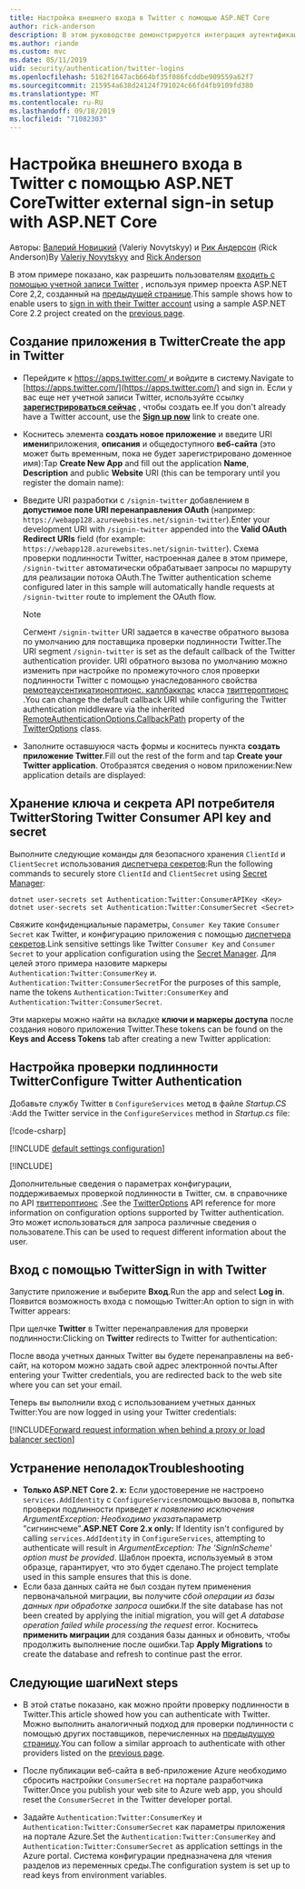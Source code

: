 ```yaml
---
title: Настройка внешнего входа в Twitter с помощью ASP.NET Core
author: rick-anderson
description: В этом руководстве демонстрируется интеграция аутентификации пользователя учетной записи Twitter с существующим ASP.NET Core приложением.
ms.author: riande
ms.custom: mvc
ms.date: 05/11/2019
uid: security/authentication/twitter-logins
ms.openlocfilehash: 5182f1647acb664bf35f086fcddbe909559a62f7
ms.sourcegitcommit: 215954a638d24124f791024c66fd4fb9109fd380
ms.translationtype: MT
ms.contentlocale: ru-RU
ms.lasthandoff: 09/18/2019
ms.locfileid: "71082303"
---
```

# <a name="twitter-external-sign-in-setup-with-aspnet-core"></a><span data-ttu-id="13eb4-103">Настройка внешнего входа в Twitter с помощью ASP.NET Core</span><span class="sxs-lookup"><span data-stu-id="13eb4-103">Twitter external sign-in setup with ASP.NET Core</span></span>

<span data-ttu-id="13eb4-104">Авторы: [Валерий Новицкий](https://github.com/01binary) (Valeriy Novytskyy) и [Рик Андерсон](https://twitter.com/RickAndMSFT) (Rick Anderson)</span><span class="sxs-lookup"><span data-stu-id="13eb4-104">By [Valeriy Novytskyy](https://github.com/01binary) and [Rick Anderson](https://twitter.com/RickAndMSFT)</span></span>

<span data-ttu-id="13eb4-105">В этом примере показано, как разрешить пользователям [входить с помощью учетной записи Twitter](https://dev.twitter.com/web/sign-in/desktop-browser) , используя пример проекта ASP.NET Core 2,2, созданный на [предыдущей странице](xref:security/authentication/social/index).</span><span class="sxs-lookup"><span data-stu-id="13eb4-105">This sample shows how to enable users to [sign in with their Twitter account](https://dev.twitter.com/web/sign-in/desktop-browser) using a sample ASP.NET Core 2.2 project created on the [previous page](xref:security/authentication/social/index).</span></span>

## <a name="create-the-app-in-twitter"></a><span data-ttu-id="13eb4-106">Создание приложения в Twitter</span><span class="sxs-lookup"><span data-stu-id="13eb4-106">Create the app in Twitter</span></span>

* <span data-ttu-id="13eb4-107">Перейдите к [ https://apps.twitter.com/ ](https://apps.twitter.com/) и войдите в систему.</span><span class="sxs-lookup"><span data-stu-id="13eb4-107">Navigate to [https://apps.twitter.com/](https://apps.twitter.com/) and sign in.</span></span> <span data-ttu-id="13eb4-108">Если у вас еще нет учетной записи Twitter, используйте ссылку **[зарегистрироваться сейчас](https://twitter.com/signup)** , чтобы создать ее.</span><span class="sxs-lookup"><span data-stu-id="13eb4-108">If you don't already have a Twitter account, use the **[Sign up now](https://twitter.com/signup)** link to create one.</span></span>

* <span data-ttu-id="13eb4-109">Коснитесь элемента **создать новое приложение** и введите URI **имени**приложения, **описания** и общедоступного **веб-сайта** (это может быть временным, пока не будет зарегистрировано доменное имя):</span><span class="sxs-lookup"><span data-stu-id="13eb4-109">Tap **Create New App** and fill out the application **Name**, **Description** and public **Website** URI (this can be temporary until you register the domain name):</span></span>

* <span data-ttu-id="13eb4-110">Введите URI разработки с `/signin-twitter` добавлением в **допустимое поле URI перенаправления OAuth** (например: `https://webapp128.azurewebsites.net/signin-twitter`).</span><span class="sxs-lookup"><span data-stu-id="13eb4-110">Enter your development URI with `/signin-twitter` appended into the **Valid OAuth Redirect URIs** field (for example: `https://webapp128.azurewebsites.net/signin-twitter`).</span></span> <span data-ttu-id="13eb4-111">Схема проверки подлинности Twitter, настроенная далее в этом примере, `/signin-twitter` автоматически обрабатывает запросы по маршруту для реализации потока OAuth.</span><span class="sxs-lookup"><span data-stu-id="13eb4-111">The Twitter authentication scheme configured later in this sample will automatically handle requests at `/signin-twitter` route to implement the OAuth flow.</span></span>

  > [!NOTE]
  > <span data-ttu-id="13eb4-112">Сегмент `/signin-twitter` URI задается в качестве обратного вызова по умолчанию для поставщика проверки подлинности Twitter.</span><span class="sxs-lookup"><span data-stu-id="13eb4-112">The URI segment `/signin-twitter` is set as the default callback of the Twitter authentication provider.</span></span> <span data-ttu-id="13eb4-113">URI обратного вызова по умолчанию можно изменить при настройке по промежуточного слоя проверки подлинности Twitter с помощью унаследованного свойства [ремотеаусентикатионоптионс. каллбаккпас](/dotnet/api/microsoft.aspnetcore.authentication.remoteauthenticationoptions.callbackpath) класса [твиттероптионс](/dotnet/api/microsoft.aspnetcore.authentication.twitter.twitteroptions) .</span><span class="sxs-lookup"><span data-stu-id="13eb4-113">You can change the default callback URI while configuring the Twitter authentication middleware via the inherited [RemoteAuthenticationOptions.CallbackPath](/dotnet/api/microsoft.aspnetcore.authentication.remoteauthenticationoptions.callbackpath) property of the [TwitterOptions](/dotnet/api/microsoft.aspnetcore.authentication.twitter.twitteroptions) class.</span></span>

* <span data-ttu-id="13eb4-114">Заполните оставшуюся часть формы и коснитесь пункта **создать приложение Twitter**.</span><span class="sxs-lookup"><span data-stu-id="13eb4-114">Fill out the rest of the form and tap **Create your Twitter application**.</span></span> <span data-ttu-id="13eb4-115">Отобразятся сведения о новом приложении:</span><span class="sxs-lookup"><span data-stu-id="13eb4-115">New application details are displayed:</span></span>

## <a name="storing-twitter-consumer-api-key-and-secret"></a><span data-ttu-id="13eb4-116">Хранение ключа и секрета API потребителя Twitter</span><span class="sxs-lookup"><span data-stu-id="13eb4-116">Storing Twitter Consumer API key and secret</span></span>

<span data-ttu-id="13eb4-117">Выполните следующие команды для безопасного хранения `ClientId` и `ClientSecret` использования [диспетчера секретов](xref:security/app-secrets):</span><span class="sxs-lookup"><span data-stu-id="13eb4-117">Run the following commands to securely store `ClientId` and `ClientSecret` using [Secret Manager](xref:security/app-secrets):</span></span>

```dotnetcli
dotnet user-secrets set Authentication:Twitter:ConsumerAPIKey <Key>
dotnet user-secrets set Authentication:Twitter:ConsumerSecret <Secret>
```

<span data-ttu-id="13eb4-118">Свяжите конфиденциальные параметры, `Consumer Key` такие `Consumer Secret` как Twitter, и конфигурацию приложения с помощью [диспетчера секретов](xref:security/app-secrets).</span><span class="sxs-lookup"><span data-stu-id="13eb4-118">Link sensitive settings like Twitter `Consumer Key` and `Consumer Secret` to your application configuration using the [Secret Manager](xref:security/app-secrets).</span></span> <span data-ttu-id="13eb4-119">Для целей этого примера назовите маркеры `Authentication:Twitter:ConsumerKey` и. `Authentication:Twitter:ConsumerSecret`</span><span class="sxs-lookup"><span data-stu-id="13eb4-119">For the purposes of this sample, name the tokens `Authentication:Twitter:ConsumerKey` and `Authentication:Twitter:ConsumerSecret`.</span></span>

<span data-ttu-id="13eb4-120">Эти маркеры можно найти на вкладке **ключи и маркеры доступа** после создания нового приложения Twitter.</span><span class="sxs-lookup"><span data-stu-id="13eb4-120">These tokens can be found on the **Keys and Access Tokens** tab after creating a new Twitter application:</span></span>

## <a name="configure-twitter-authentication"></a><span data-ttu-id="13eb4-121">Настройка проверки подлинности Twitter</span><span class="sxs-lookup"><span data-stu-id="13eb4-121">Configure Twitter Authentication</span></span>

<span data-ttu-id="13eb4-122">Добавьте службу Twitter в `ConfigureServices` метод в файле *Startup.CS* :</span><span class="sxs-lookup"><span data-stu-id="13eb4-122">Add the Twitter service in the `ConfigureServices` method in *Startup.cs* file:</span></span>

[!code-csharp[](~/security/authentication/social/social-code/StartupTwitter.cs?name=snippet&highlight=10-14)]

[!INCLUDE [default settings configuration](includes/default-settings.md)]

[!INCLUDE[](includes/chain-auth-providers.md)]

<span data-ttu-id="13eb4-123">Дополнительные сведения о параметрах конфигурации, поддерживаемых проверкой подлинности в Twitter, см. в справочнике по API [твиттероптионс](/dotnet/api/microsoft.aspnetcore.builder.twitteroptions) .</span><span class="sxs-lookup"><span data-stu-id="13eb4-123">See the [TwitterOptions](/dotnet/api/microsoft.aspnetcore.builder.twitteroptions) API reference for more information on configuration options supported by Twitter authentication.</span></span> <span data-ttu-id="13eb4-124">Это может использоваться для запроса различные сведения о пользователе.</span><span class="sxs-lookup"><span data-stu-id="13eb4-124">This can be used to request different information about the user.</span></span>

## <a name="sign-in-with-twitter"></a><span data-ttu-id="13eb4-125">Вход с помощью Twitter</span><span class="sxs-lookup"><span data-stu-id="13eb4-125">Sign in with Twitter</span></span>

<span data-ttu-id="13eb4-126">Запустите приложение и выберите **Вход**.</span><span class="sxs-lookup"><span data-stu-id="13eb4-126">Run the app and select **Log in**.</span></span> <span data-ttu-id="13eb4-127">Появится возможность входа с помощью Twitter:</span><span class="sxs-lookup"><span data-stu-id="13eb4-127">An option to sign in with Twitter appears:</span></span>

<span data-ttu-id="13eb4-128">При щелчке **Twitter** в Twitter перенаправления для проверки подлинности:</span><span class="sxs-lookup"><span data-stu-id="13eb4-128">Clicking on **Twitter** redirects to Twitter for authentication:</span></span>

<span data-ttu-id="13eb4-129">После ввода учетных данных Twitter вы будете перенаправлены на веб-сайт, на котором можно задать свой адрес электронной почты.</span><span class="sxs-lookup"><span data-stu-id="13eb4-129">After entering your Twitter credentials, you are redirected back to the web site where you can set your email.</span></span>

<span data-ttu-id="13eb4-130">Теперь вы выполнили вход с использованием учетных данных Twitter:</span><span class="sxs-lookup"><span data-stu-id="13eb4-130">You are now logged in using your Twitter credentials:</span></span>

[!INCLUDE[Forward request information when behind a proxy or load balancer section](includes/forwarded-headers-middleware.md)]

## <a name="troubleshooting"></a><span data-ttu-id="13eb4-131">Устранение неполадок</span><span class="sxs-lookup"><span data-stu-id="13eb4-131">Troubleshooting</span></span>

* <span data-ttu-id="13eb4-132">**Только ASP.NET Core 2. x:** Если удостоверение не настроено `services.AddIdentity` с `ConfigureServices`помощью вызова в, попытка проверки подлинности приведет *к появлению исключения ArgumentException: Необходимо указать*параметр "сигнинсчеме".</span><span class="sxs-lookup"><span data-stu-id="13eb4-132">**ASP.NET Core 2.x only:** If Identity isn't configured by calling `services.AddIdentity` in `ConfigureServices`, attempting to authenticate will result in *ArgumentException: The 'SignInScheme' option must be provided*.</span></span> <span data-ttu-id="13eb4-133">Шаблон проекта, используемый в этом образце, гарантирует, что это будет сделано.</span><span class="sxs-lookup"><span data-stu-id="13eb4-133">The project template used in this sample ensures that this is done.</span></span>
* <span data-ttu-id="13eb4-134">Если база данных сайта не был создан путем применения первоначальной миграции, вы получите *сбой операции из базы данных при обработке запроса* ошибки.</span><span class="sxs-lookup"><span data-stu-id="13eb4-134">If the site database has not been created by applying the initial migration, you will get *A database operation failed while processing the request* error.</span></span> <span data-ttu-id="13eb4-135">Коснитесь **применить миграции** для создания базы данных и обновить, чтобы продолжить выполнение после ошибки.</span><span class="sxs-lookup"><span data-stu-id="13eb4-135">Tap **Apply Migrations** to create the database and refresh to continue past the error.</span></span>

## <a name="next-steps"></a><span data-ttu-id="13eb4-136">Следующие шаги</span><span class="sxs-lookup"><span data-stu-id="13eb4-136">Next steps</span></span>

* <span data-ttu-id="13eb4-137">В этой статье показано, как можно пройти проверку подлинности в Twitter.</span><span class="sxs-lookup"><span data-stu-id="13eb4-137">This article showed how you can authenticate with Twitter.</span></span> <span data-ttu-id="13eb4-138">Можно выполнить аналогичный подход для проверки подлинности с помощью других поставщиков, перечисленных на [предыдущую страницу](xref:security/authentication/social/index).</span><span class="sxs-lookup"><span data-stu-id="13eb4-138">You can follow a similar approach to authenticate with other providers listed on the [previous page](xref:security/authentication/social/index).</span></span>

* <span data-ttu-id="13eb4-139">После публикации веб-сайта в веб-приложение Azure необходимо сбросить настройки `ConsumerSecret` на портале разработчика Twitter.</span><span class="sxs-lookup"><span data-stu-id="13eb4-139">Once you publish your web site to Azure web app, you should reset the `ConsumerSecret` in the Twitter developer portal.</span></span>

* <span data-ttu-id="13eb4-140">Задайте `Authentication:Twitter:ConsumerKey` и `Authentication:Twitter:ConsumerSecret` как параметры приложения на портале Azure.</span><span class="sxs-lookup"><span data-stu-id="13eb4-140">Set the `Authentication:Twitter:ConsumerKey` and `Authentication:Twitter:ConsumerSecret` as application settings in the Azure portal.</span></span> <span data-ttu-id="13eb4-141">Система конфигурации предназначена для чтения разделов из переменных среды.</span><span class="sxs-lookup"><span data-stu-id="13eb4-141">The configuration system is set up to read keys from environment variables.</span></span>
